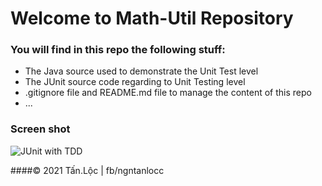 # Welcome to Math-Util Repository

### You will find in this repo the following stuff:
* The Java source used to demonstrate the Unit Test level
* The JUnit source code regarding to Unit Testing level
* .gitignore file and README.md file to manage the content of this repo
* ...

### Screen shot
![JUnit with TDD](https://github.com/thor-coderr/math-util/blob/main/images/math-util-intro.png)

####© 2021 Tấn.Lộc | fb/ngntanlocc
